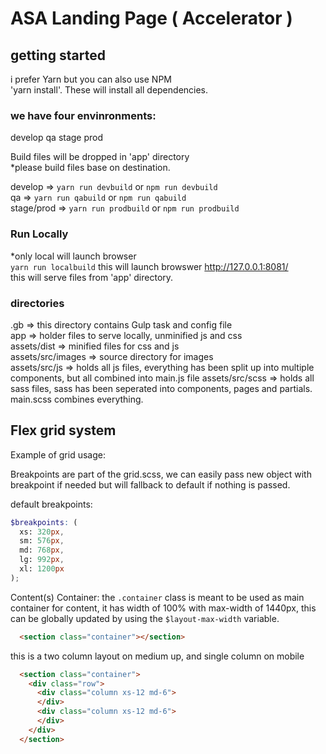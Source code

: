 
# ASA Landing Page ( Accelerator )

## getting started
i prefer Yarn but you can also use NPM  
'yarn install'.  These will install all dependencies. 


### we have four envinronments:
develop
qa
stage
prod

Build files will be dropped in 'app' directory  
*please build files base on destination.  

develop => `yarn run devbuild` or `npm run devbuild`  
qa => `yarn run qabuild` or `npm run qabuild`  
stage/prod => `yarn run prodbuild` or `npm run prodbuild`

### Run Locally
*only local will launch browser  
`yarn run localbuild` 
this will launch browswer http://127.0.0.1:8081/  
this will serve files from 'app' directory.


### directories
.gb => this directory contains Gulp task and config file  
app => holder files to serve locally, unminified js and css  
assets/dist => minified files for css and js  
assets/src/images => source directory for images  
assets/src/js => holds all js files, everything has been split up into multiple components, but all combined into main.js file 
assets/src/scss => holds all sass files, sass has been seperated into components, pages and partials. main.scss combines everything.


## Flex grid system
Example of grid usage: 

Breakpoints are part of the grid.scss, we can easily pass new object with breakpoint if needed but will fallback to default if nothing is passed. 

default breakpoints: 
```scss
$breakpoints: (
  xs: 320px,
  sm: 576px,
  md: 768px,
  lg: 992px,
  xl: 1200px
);
```

Content(s) Container: 
the `.container` class is meant to be used as main container for content, it has width of 100% with max-width of 1440px, this can be globally updated by using the `$layout-max-width` variable. 

```html
  <section class="container"></section>
```



this is a two column layout on medium up, and single column on mobile 
```html
  <section class="container">
    <div class="row">
      <div class="column xs-12 md-6">
      </div>
      <div class="column xs-12 md-6">
      </div>
    </div>
  </section>
```

